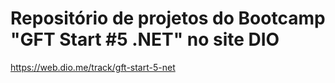 # Repositório de projetos do Bootcamp "GFT Start #5 .NET" no site DIO
https://web.dio.me/track/gft-start-5-net
